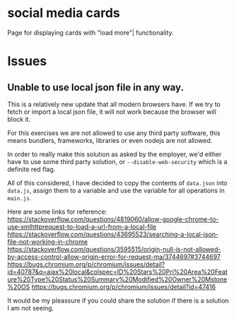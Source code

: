 # social media cards
 Page for displaying cards with "load more"| functionality.


# Issues

## Unable to use local json file in any way.

This is a relatively new update that all modern browsers have. If we try to fetch or import a local json file, it will not work because the browser will block it.

For this exercises we are not allowed to use any third party software, this means bundlers, frameworks, libraries or even nodejs are not allowed.

In order to really make this solution as asked by the employer, we'd either have to use some third party solution, or `--disable-web-security` which is a definite red flag.

All of this considered, I have decided to copy the contents of `data.json` into `data.js`, assign them to a variable and use the variable for all operations in `main.js`.

Here are some links for reference:
https://stackoverflow.com/questions/4819060/allow-google-chrome-to-use-xmlhttprequest-to-load-a-url-from-a-local-file
https://stackoverflow.com/questions/43695523/searching-a-local-json-file-not-working-in-chrome
https://stackoverflow.com/questions/3595515/origin-null-is-not-allowed-by-access-control-allow-origin-error-for-request-ma/3744697#3744697
https://bugs.chromium.org/p/chromium/issues/detail?id=40787&q=ajax%20local&colspec=ID%20Stars%20Pri%20Area%20Feature%20Type%20Status%20Summary%20Modified%20Owner%20Mstone%20OS
https://bugs.chromium.org/p/chromium/issues/detail?id=47416

It would be my pleassure if you could share the solution if there is a solution I am not seeing.

## 